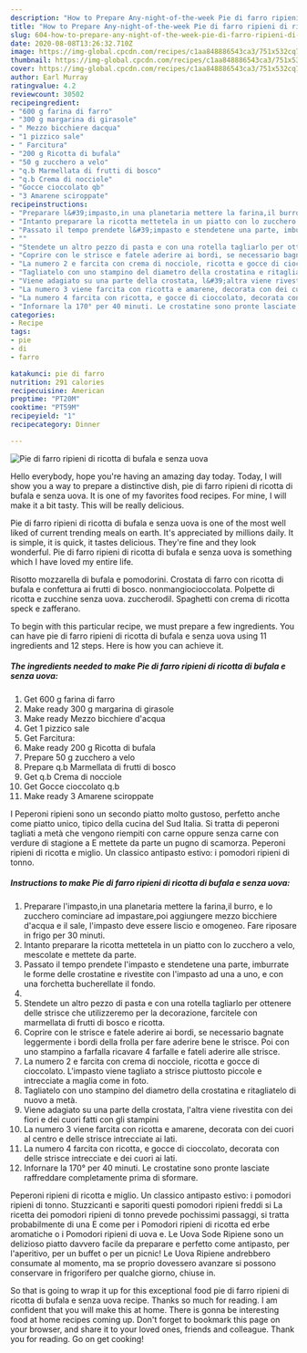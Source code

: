 ```yaml
---
description: "How to Prepare Any-night-of-the-week Pie di farro ripieni di ricotta di bufala e senza uova"
title: "How to Prepare Any-night-of-the-week Pie di farro ripieni di ricotta di bufala e senza uova"
slug: 604-how-to-prepare-any-night-of-the-week-pie-di-farro-ripieni-di-ricotta-di-bufala-e-senza-uova
date: 2020-08-08T13:26:32.710Z
image: https://img-global.cpcdn.com/recipes/c1aa848886543ca3/751x532cq70/pie-di-farro-ripieni-di-ricotta-di-bufala-e-senza-uova-recipe-main-photo.jpg
thumbnail: https://img-global.cpcdn.com/recipes/c1aa848886543ca3/751x532cq70/pie-di-farro-ripieni-di-ricotta-di-bufala-e-senza-uova-recipe-main-photo.jpg
cover: https://img-global.cpcdn.com/recipes/c1aa848886543ca3/751x532cq70/pie-di-farro-ripieni-di-ricotta-di-bufala-e-senza-uova-recipe-main-photo.jpg
author: Earl Murray
ratingvalue: 4.2
reviewcount: 30502
recipeingredient:
- "600 g farina di farro"
- "300 g margarina di girasole"
- " Mezzo bicchiere dacqua"
- "1 pizzico sale"
- " Farcitura"
- "200 g Ricotta di bufala"
- "50 g zucchero a velo"
- "q.b Marmellata di frutti di bosco"
- "q.b Crema di nocciole"
- "Gocce cioccolato qb"
- "3 Amarene sciroppate"
recipeinstructions:
- "Preparare l&#39;impasto,in una planetaria mettere la farina,il burro, e lo zucchero cominciare ad impastare,poi aggiungere mezzo bicchiere d&#39;acqua e il sale, l&#39;impasto deve essere liscio e omogeneo. Fare riposare in frigo per 30 minuti."
- "Intanto preparare la ricotta mettetela in un piatto con lo zucchero a velo, mescolate e mettete da parte."
- "Passato il tempo prendete l&#39;impasto e stendetene una parte, imburrate le forme delle crostatine e rivestite con l&#39;impasto ad una a uno, e con una forchetta bucherellate il fondo."
- ""
- "Stendete un altro pezzo di pasta e con una rotella tagliarlo per ottenere delle strisce che utilizzeremo per la decorazione, farcitele con marmellata di frutti di bosco e ricotta."
- "Coprire con le strisce e fatele aderire ai bordi, se necessario bagnate leggermente i bordi della frolla per fare aderire bene le strisce. Poi con uno stampino a farfalla ricavare 4 farfalle e fateli aderire alle strisce."
- "La numero 2 e farcita con crema di nocciole, ricotta e gocce di cioccolato. L&#39;impasto viene tagliato a strisce piuttosto piccole e intrecciate a maglia come in foto."
- "Tagliatelo con uno stampino del diametro della crostatina e ritagliatelo di nuovo a metà."
- "Viene adagiato su una parte della crostata, l&#39;altra viene rivestita con dei fiori e dei cuori fatti con gli stampini"
- "La numero 3 viene farcita con ricotta e amarene, decorata con dei cuori al centro e delle strisce intrecciate ai lati."
- "La numero 4 farcita con ricotta, e gocce di cioccolato, decorata con delle strisce intrecciate e dei cuori ai lati."
- "Infornare la 170° per 40 minuti. Le crostatine sono pronte lasciate raffreddare completamente prima di sformare."
categories:
- Recipe
tags:
- pie
- di
- farro

katakunci: pie di farro 
nutrition: 291 calories
recipecuisine: American
preptime: "PT20M"
cooktime: "PT59M"
recipeyield: "1"
recipecategory: Dinner

---
```



![Pie di farro ripieni di ricotta di bufala e senza uova](https://img-global.cpcdn.com/recipes/c1aa848886543ca3/751x532cq70/pie-di-farro-ripieni-di-ricotta-di-bufala-e-senza-uova-recipe-main-photo.jpg)

Hello everybody, hope you're having an amazing day today. Today, I will show you a way to prepare a distinctive dish, pie di farro ripieni di ricotta di bufala e senza uova. It is one of my favorites food recipes. For mine, I will make it a bit tasty. This will be really delicious.

Pie di farro ripieni di ricotta di bufala e senza uova is one of the most well liked of current trending meals on earth. It's appreciated by millions daily. It is simple, it is quick, it tastes delicious. They're fine and they look wonderful. Pie di farro ripieni di ricotta di bufala e senza uova is something which I have loved my entire life.

Risotto mozzarella di bufala e pomodorini. Crostata di farro con ricotta di bufala e confettura ai frutti di bosco. nonmangiocioccolata. Polpette di ricotta e zucchine senza uova. zuccherodil. Spaghetti con crema di ricotta speck e zafferano.


To begin with this particular recipe, we must prepare a few ingredients. You can have pie di farro ripieni di ricotta di bufala e senza uova using 11 ingredients and 12 steps. Here is how you can achieve it.

<!--inarticleads1-->

##### The ingredients needed to make Pie di farro ripieni di ricotta di bufala e senza uova:

1. Get 600 g farina di farro
1. Make ready 300 g margarina di girasole
1. Make ready  Mezzo bicchiere d&#39;acqua
1. Get 1 pizzico sale
1. Get  Farcitura:
1. Make ready 200 g Ricotta di bufala
1. Prepare 50 g zucchero a velo
1. Prepare q.b Marmellata di frutti di bosco
1. Get q.b Crema di nocciole
1. Get Gocce cioccolato q.b
1. Make ready 3 Amarene sciroppate


I Peperoni ripieni sono un secondo piatto molto gustoso, perfetto anche come piatto unico, tipico della cucina del Sud Italia. Si tratta di peperoni tagliati a metà che vengono riempiti con carne oppure senza carne con verdure di stagione a E mettete da parte un pugno di scamorza. Peperoni ripieni di ricotta e miglio. Un classico antipasto estivo: i pomodori ripieni di tonno. 

<!--inarticleads2-->

##### Instructions to make Pie di farro ripieni di ricotta di bufala e senza uova:

1. Preparare l&#39;impasto,in una planetaria mettere la farina,il burro, e lo zucchero cominciare ad impastare,poi aggiungere mezzo bicchiere d&#39;acqua e il sale, l&#39;impasto deve essere liscio e omogeneo. Fare riposare in frigo per 30 minuti.
1. Intanto preparare la ricotta mettetela in un piatto con lo zucchero a velo, mescolate e mettete da parte.
1. Passato il tempo prendete l&#39;impasto e stendetene una parte, imburrate le forme delle crostatine e rivestite con l&#39;impasto ad una a uno, e con una forchetta bucherellate il fondo.
1. 
1. Stendete un altro pezzo di pasta e con una rotella tagliarlo per ottenere delle strisce che utilizzeremo per la decorazione, farcitele con marmellata di frutti di bosco e ricotta.
1. Coprire con le strisce e fatele aderire ai bordi, se necessario bagnate leggermente i bordi della frolla per fare aderire bene le strisce. Poi con uno stampino a farfalla ricavare 4 farfalle e fateli aderire alle strisce.
1. La numero 2 e farcita con crema di nocciole, ricotta e gocce di cioccolato. L&#39;impasto viene tagliato a strisce piuttosto piccole e intrecciate a maglia come in foto.
1. Tagliatelo con uno stampino del diametro della crostatina e ritagliatelo di nuovo a metà.
1. Viene adagiato su una parte della crostata, l&#39;altra viene rivestita con dei fiori e dei cuori fatti con gli stampini
1. La numero 3 viene farcita con ricotta e amarene, decorata con dei cuori al centro e delle strisce intrecciate ai lati.
1. La numero 4 farcita con ricotta, e gocce di cioccolato, decorata con delle strisce intrecciate e dei cuori ai lati.
1. Infornare la 170° per 40 minuti. Le crostatine sono pronte lasciate raffreddare completamente prima di sformare.


Peperoni ripieni di ricotta e miglio. Un classico antipasto estivo: i pomodori ripieni di tonno. Stuzzicanti e saporiti questi pomodori ripieni freddi si La ricetta dei pomodori ripieni di tonno prevede pochissimi passaggi, si tratta probabilmente di una E come per i Pomodori ripieni di ricotta ed erbe aromatiche o i Pomodori ripieni di uova e. Le Uova Sode Ripiene sono un delizioso piatto davvero facile da preparare e perfetto come antipasto, per l&#39;aperitivo, per un buffet o per un picnic! Le Uova Ripiene andrebbero consumate al momento, ma se proprio dovessero avanzare si possono conservare in frigorifero per qualche giorno, chiuse in. 

So that is going to wrap it up for this exceptional food pie di farro ripieni di ricotta di bufala e senza uova recipe. Thanks so much for reading. I am confident that you will make this at home. There is gonna be interesting food at home recipes coming up. Don't forget to bookmark this page on your browser, and share it to your loved ones, friends and colleague. Thank you for reading. Go on get cooking!
